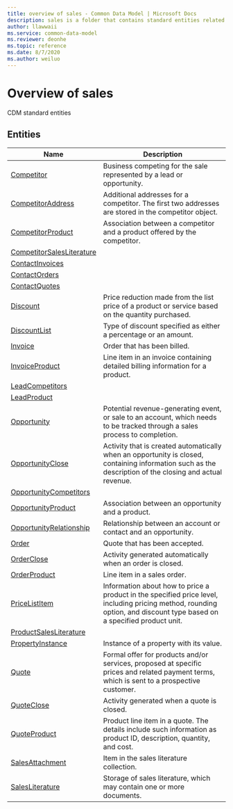 ```yaml
---
title: overview of sales - Common Data Model | Microsoft Docs
description: sales is a folder that contains standard entities related to the Common Data Model.
author: llawwaii
ms.service: common-data-model
ms.reviewer: deonhe
ms.topic: reference
ms.date: 8/7/2020
ms.author: weiluo
---
```


# Overview of sales

CDM standard entities  

## Entities

|Name|Description|
|---|---|
|[Competitor](Competitor.md)|Business competing for the sale represented by a lead or opportunity.|
|[CompetitorAddress](CompetitorAddress.md)|Additional addresses for a competitor. The first two addresses are stored in the competitor object.|
|[CompetitorProduct](CompetitorProduct.md)|Association between a competitor and a product offered by the competitor.|
|[CompetitorSalesLiterature](CompetitorSalesLiterature.md)||
|[ContactInvoices](ContactInvoices.md)||
|[ContactOrders](ContactOrders.md)||
|[ContactQuotes](ContactQuotes.md)||
|[Discount](Discount.md)|Price reduction made from the list price of a product or service based on the quantity purchased.|
|[DiscountList](DiscountList.md)|Type of discount specified as either a percentage or an amount.|
|[Invoice](Invoice.md)|Order that has been billed.|
|[InvoiceProduct](InvoiceProduct.md)|Line item in an invoice containing detailed billing information for a product.|
|[LeadCompetitors](LeadCompetitors.md)||
|[LeadProduct](LeadProduct.md)||
|[Opportunity](Opportunity.md)|Potential revenue-generating event, or sale to an account, which needs to be tracked through a sales process to completion.|
|[OpportunityClose](OpportunityClose.md)|Activity that is created automatically when an opportunity is closed, containing information such as the description of the closing and actual revenue.|
|[OpportunityCompetitors](OpportunityCompetitors.md)||
|[OpportunityProduct](OpportunityProduct.md)|Association between an opportunity and a product.|
|[OpportunityRelationship](OpportunityRelationship.md)|Relationship between an account or contact and an opportunity.|
|[Order](Order.md)|Quote that has been accepted.|
|[OrderClose](OrderClose.md)|Activity generated automatically when an order is closed.|
|[OrderProduct](OrderProduct.md)|Line item in a sales order.|
|[PriceListItem](PriceListItem.md)|Information about how to price a product in the specified price level, including pricing method, rounding option, and discount type based on a specified product unit.|
|[ProductSalesLiterature](ProductSalesLiterature.md)||
|[PropertyInstance](PropertyInstance.md)|Instance of a property with its value.|
|[Quote](Quote.md)|Formal offer for products and/or services, proposed at specific prices and related payment terms, which is sent to a prospective customer.|
|[QuoteClose](QuoteClose.md)|Activity generated when a quote is closed.|
|[QuoteProduct](QuoteProduct.md)|Product line item in a quote. The details include such information as product ID, description, quantity, and cost.|
|[SalesAttachment](SalesAttachment.md)|Item in the sales literature collection.|
|[SalesLiterature](SalesLiterature.md)|Storage of sales literature, which may contain one or more documents.|
